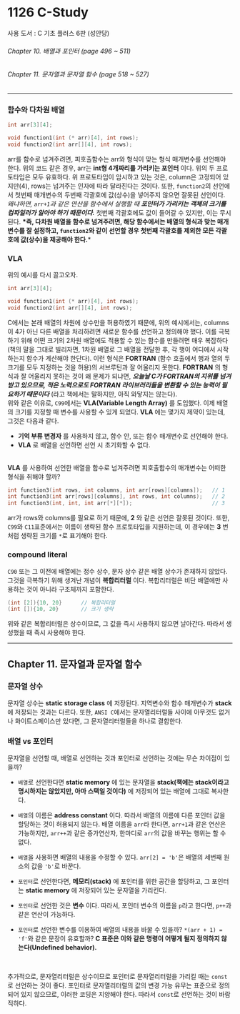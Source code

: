 # 1126 C-Study
사용 도서 : C 기초 플러스 6판 (성안당)

###### Chapter 10. 배열과 포인터 (page 496 ~ 511)
###### Chapter 11. 문자열과 문자열 함수 (page 518 ~ 527)
<hr>

### 함수와 다차원 배열

```c
int arr[3][4];

void function1(int (* arr)[4], int rows);
void function2(int arr[][4], int rows);
```

arr를 함수로 넘겨주려면, 피호출함수는 arr와 형식이 맞는 형식 매개변수를 선언해야 한다. 위의 코드 같은 경우, arr는 __int형 4개짜리를 가리키는 포인터__ 이다. 위의 두 프로토타입은 모두 유효하다. 위 프로토타입이 암시하고 있는 것은, column은 고정되어 있지만(4), rows는 넘겨주는 인자에 따라 달라진다는 것이다. 또한, `function2`의 선언에서 첫번째 매개변수의 두번째 각괄호에 값(상수)을 넣어주지 않으면 잘못된 선언이다. *왜냐하면, `arr+1`과 같은 연산을 함수에서 실행할 때 __포인터가 가리키는 객체의 크기를 컴파일러가 알아야 하기 때문이다.__* 첫번째 각괄호에도 값이 들어갈 수 있지만, 이는 무시된다. __*즉, 다차원 배열을 함수로 넘겨주려면, 해당 함수에서는 배열의 형식과 맞는 매개변수를 잘 설정하고, `function2`와 같이 선언할 경우 첫번째 각괄호를 제외한 모든 각괄호에 값(상수)을 제공해야 한다.__*

### VLA

위의 예시를 다시 끌고오자.

```c
int arr[3][4];

void function1(int (* arr)[4], int rows);
void function2(int arr[][4], int rows);
```

C에서는 본래 배열의 차원에 상수만을 허용하였기 때문에, 위의 예시에서는, columns이 4가 아닌 다른 배열을 처리하려면 새로운 함수를 선언하고 정의해야 했다. 이를 극복하기 위해 어떤 크기의 2차원 배열에도 적용할 수 있는 함수를 만들려면 매우 복잡하다(책의 말을 그대로 빌리자면, 1차원 배열로 그 배열을 전달한 후, 각 행이 어디에서 시작하는지 함수가 계산해야 한단다). 이런 형식은 __FORTRAN__ (함수 호출에서 행과 열의 두 크기를 모두 지정하는 것을 허용)의 서브루틴과 잘 어울리지 못한다. __FORTRAN__ 의 형식과 잘 어울리지 못하는 것이 왜 문제가 되냐면, __*오늘날 C가 FORTRAN의 지위를 넘겨받고 있으므로, 적은 노력으로도 FORTRAN 라이브러리들을 변환할 수 있는 능력이 필요하기 때문이다*__ (라고 책에서는 말하지만, 아직 와닿지는 않는다).<br>
위와 같은 이유로, `C99`에서는 __VLA(Variable Length Array)__ 를 도입했다. 이제 배열의 크기를 지정할 때 변수를 사용할 수 있게 되었다. __VLA__ 에는 몇가지 제약이 있는데, 그것은 다음과 같다.
- __기억 부류 변경자__ 를 사용하지 않고, 함수 안, 또는 함수 매개변수로 선언해야 한다.
- __VLA__ 로 배열을 선언하면 선언 시 초기화할 수 없다.
<br><br>

__VLA__ 를 사용하여 선언한 배열을 함수로 넘겨주려면 피호출함수의 매개변수는 어떠한 형식을 취해야 할까?

```c
int function3(int rows, int columns, int arr[rows][columns]);   // 1
int function3(int arr[rows][columns], int rows, int columns);   // 2
int function3(int, int, int arr[*][*]);                         // 3
```

arr가 rows와 columns를 필요로 하기 때문에, __2__ 와 같은 선언은 잘못된 것이다. 또한, `C99`와 `C11`표준에서는 이름이 생략된 함수 프로토타입을 지원하는데, 이 경우에는 __3__ 번처럼 생략된 크기를 `*`로 표기해야 한다.

### compound literal

`C90` 또는 그 이전에 배열에는 정수 상수, 문자 상수 같은 배열 상수가 존재하지 않았다. 그것을 극복하기 위해 생겨난 개념이 __복합리터럴__ 이다. 복합리터럴은 비단 배열에만 사용하는 것이 아니라 구조체까지 포함한다.

```c
(int [2]){10, 20}      // 복합리터럴
(int []){10, 20}       // 크기 생략
```

위와 같은 복합리터럴은 상수이므로, 그 값을 즉시 사용하지 않으면 날아간다. 따라서 생성했을 때 즉시 사용해야 한다.

<hr>

## Chapter 11. 문자열과 문자열 함수

### 문자열 상수

문자열 상수는 __static storage class__ 에 저장된다. 지역변수와 함수 매개변수가 __stack__ 에 저장되는 것과는 다르다. 또한, `ANSI C`에서는 문자열리터럴들 사이에 아무것도 없거나 화이트스페이스만 있다면, 그 문자열리터럴들을 하나로 결합한다.

### 배열 vs 포인터

문자열을 선언할 때, 배열로 선언하는 것과 포인터로 선언하는 것에는 무슨 차이점이 있을까?
- `배열`로 선언한다면 __static memory__ 에 있는 문자열을 __stack(책에는 stack이라고 명시하지는 않았지만, 아마 스택일 것이다)__ 에 저장되어 있는 배열에 그대로 복사한다. 
- `배열`의 이름은 __address constant__ 이다. 따라서 배열의 이름에 다른 포인터 값을 할당하는 것이 허용되지 않는다. 배열 이름을 `arr`라 한다면, `arr+1`과 같은 연산은 가능하지만, `arr++`과 같은 증가연산자, 한마디로 `arr`의 값을 바꾸는 행위는 할 수 없다.
- `배열`을 사용하면 배열의 내용을 수정할 수 있다. `arr[2] = 'b'`은 배열의 세번째 원소의 값을 `'b'`로 바꾼다.

- `포인터`로 선언한다면, __메모리(stack)__ 에 포인터를 위한 공간을 할당하고, 그 포인터는 __static memory__ 에 저장되어 있는 문자열을 가리킨다. 
- `포인터`로 선언한 것은 __변수__ 이다. 따라서, 포인터 변수의 이름을 `p`라고 한다면, `p++`과 같은 연산이 가능하다. 
- `포인터`로 선언한 변수를 이용하여 배열의 내용을 바꿀 수 있을까? `*(arr + 1) = 'f'`와 같은 문장이 유효할까? __C 표준은 이와 같은 명령이 어떻게 될지 정의하지 않는다(Undefined behavior).__ 

<br>

추가적으로, 문자열리터럴은 상수이므로 포인터로 문자열리터럴을 가리킬 때는 `const`로 선언하는 것이 좋다. 포인터로 문자열리터럴의 값의 변경 가능 유무는 표준으로 정의되어 있지 않으므로, 이러한 코딩은 지양해야 한다. 따라서 `const`로 선언하는 것이 바람직하다. 